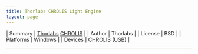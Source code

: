 ```yaml
---
title: Thorlabs CHROLIS Light Engine
layout: page
---
```


| Summary | [Thorlabs](https://www.thorlabs.com/) [CHROLIS](https://www.thorlabs.com/newgrouppage9.cfm?objectgroup_id=13597&pn=CHROLIS) |
| Author  | Thorlabs |
| License | BSD |
| Platforms | Windows |
| Devices | CHROLIS (USB) |

---